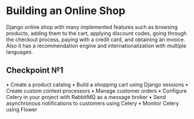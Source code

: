 # Building an Online Shop
Django online shop with many implemented features such as browsing products, adding them to the cart, applying discount codes, going through the checkout process, paying with a credit card, and obtaining an invoice. Also it has a recommendation engine and internationalization with multiple languages.

## Checkpoint №1
• Create a product catalog
• Build a shopping cart using Django sessions
• Create custom context processors
• Manage customer orders
• Configure Celery in your project with RabbitMQ as a message broker
• Send asynchronous notifications to customers using Celery
• Monitor Celery using Flower